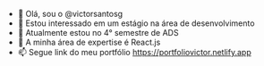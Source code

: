 - 👋 Olá, sou o @victorsantosg
- 👀 Estou interessado em um estágio na área de desenvolvimento 
- 🌱 Atualmente estou no 4° semestre de ADS
- 💞️ A minha área de expertise é React.js
- 📫 Segue link do meu portfólio https://portfoliovictor.netlify.app

<!---
victorsantosg/victorsantosg is a ✨ special ✨ repository because its `README.md` (this file) appears on your GitHub profile.
You can click the Preview link to take a look at your changes.
--->
